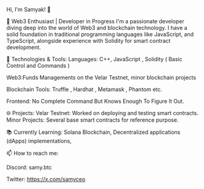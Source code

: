 Hi, I'm Samyak! 👋

🚀 Web3 Enthusiast | Developer in Progress
I'm a passionate developer diving deep into the world of Web3 and blockchain technology. I have a solid foundation in traditional programming languages like  JavaScript, and TypeScript, alongside experience with Solidity for smart contract development.

🔧 Technologies & Tools:
Languages: C++, JavaScript , Solidity ( Basic Control and Commands )

Web3:Funds Managements on the Velar Testnet, minor blockchain projects

Blockchain Tools: Truffle , Hardhat , Metamask , Phantom etc.

Frontend: No Complete Command But Knows Enough To Figure It Out.

🌐 Projects:
Velar Testnet: Worked on deploying and testing smart contracts.
Minor Projects: Several base smart contracts for reference purpose.

📚 Currently Learning:
Solana Blockchain,
Decentralized applications (dApps) implementations,

📫 How to reach me:

Discord: samy.btc 

Twitter: https://x.com/samyceo
